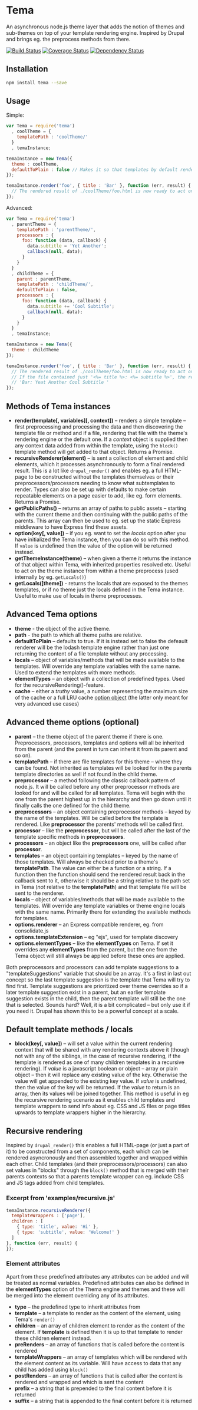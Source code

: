 # Tema

An asynchronous node.js theme layer that adds the notion of themes and sub-themes on top of your template rendering engine.
Inspired by Drupal and brings eg. the preprocess methods from there.

[![Build Status](https://travis-ci.org/voxpelli/node-tema.svg?branch=master)](https://travis-ci.org/voxpelli/node-tema)
[![Coverage Status](https://img.shields.io/coveralls/voxpelli/node-tema.svg)](https://coveralls.io/r/voxpelli/node-tema?branch=master)
[![Dependency Status](https://gemnasium.com/voxpelli/node-tema.svg)](https://gemnasium.com/voxpelli/node-tema)

## Installation

```bash
npm install tema --save
```

## Usage

Simple:

```javascript
var Tema = require('tema')
  , coolTheme = {
    templatePath : 'coolTheme/'
  }
  , temaInstance;

temaInstance = new Tema({
  theme : coolTheme,
  defaultToPlain : false // Makes it so that templates by default render using the simple template engine in lodash
});

temaInstance.render('foo', { title : 'Bar' }, function (err, result) {
  // The rendered result of ./coolTheme/foo.html is now ready to act on
});
```

Advanced:

```javascript
var Tema = require('tema')
  , parentTheme = {
    templatePath : 'parentTheme/',
    processors : {
      foo: function (data, callback) {
        data.subtitle = 'Yet Another';
        callback(null, data);
      }
    }
  }
  , childTheme = {
    parent : parentTheme,
    templatePath : 'childTheme/',
    defaultToPlain : false,
    processors : {
      foo: function (data, callback) {
        data.subtitle += 'Cool Subtitle';
        callback(null, data);
      }
    }
  }
  , temaInstance;

temaInstance = new Tema({
  theme : childTheme
});

temaInstance.render('foo', { title : 'Bar' }, function (err, result) {
  // The rendered result of ./coolTheme/foo.html is now ready to act on
  // If the file contained just '<%= title %>: <%= subtitle %>', the result would be:
  // 'Bar: Yeat Another Cool Subtitle '
});
```

## Methods of Tema instances

* **render(template[, variables][, context])** – renders a simple template – first preprocessing and processing the data and then discovering the template file or method and if a file, rendering that file with the theme's rendering engine or the default one. If a *context* object is supplied then any context data added from within the template, using the `block()` template method will get added to that object. Returns a Promise.
* **recursiveRenderer(element)** – is sent a collection of element and child elements, which it processes asynchronously to form a final rendered result. This is a lot like `drupal_render()` and enables eg. a full HTML-page to be constructed without the templates themselves or their preprocessors/processors needing to know what subtemplates to render. Types can also be set up with defaults to make certain repeatable elements on a page easier to add, like eg. form elements. Returns a Promise.
* **getPublicPaths()** – returns an array of paths to public assets – starting with the current theme and then continuing with the public paths of the parents. This array can then be used to eg. set up the static Express middleware to have Express find these assets.
* **option(key[, value])** – if you eg. want to set the *locals* option after you have initialized the Tema instance, then you can do so with this method. If `value` is undefined then the value of the option will be returned instead.
* **getThemeInstance(theme)** – when given a theme it returns the instance of that object within Tema, with inherited properties resolved etc. Useful to act on the theme instance from within a theme preprocess (used internally by eg. `getLocals()`)
* **getLocals([theme])** - returns the locals that are exposed to the themes templates, or if no theme just the locals defined in the Tema instance. Useful to make use of locals in theme preprocesses.

## Advanced Tema options

* **theme** - the object of the active theme.
* **path** - the path to which all theme paths are relative.
* **defaultToPlain** – defaults to true. If it is instead set to false the defeault renderer will be the lodash template engine rather than just one returning the content of a file template without any processing.
* **locals** – object of variables/methods that will be made available to the templates. Will override any template variables with the same name. Used to extend the templates with more methods.
* **elementTypes** – an object with a collection of predefined types. Used for the recursiveRendering()-feature.
* **cache** – either a _truthy_ value, a number representing the maximum size of the cache or a full LRU cache [option object](https://github.com/isaacs/node-lru-cache#options) (the latter only meant for very advanced use cases)

## Advanced theme options (optional)

* **parent** – the theme object of the parent theme if there is one. Preprocessors, processors, templates and options will all be inherited from the parent (and the parent in turn can inherit it from its parent and so on).
* **templatePath** – if there are file templates for this theme – where they can be found. Not inherited as templates will be looked for in the parents template directories as well if not found in the child theme.
* **preprocessor** – a method following the classic callback pattern of node.js. It will be called before any other preprocessor methods are looked for and will be called for all templates. Tema will begin with the one from the parent highest up in the hierarchy and then go down until it finally calls the one defined for the child theme.
* **preprocessors** – an object containing preprocessor methods – keyed by the name of the templates. Will be called before the template is rendered. Like **preprocessor** the parents' methods will be called first.
* **processor** – like the **preprocessor**, but will be called after the last of the template specific methods in **preprocessors**.
* **processors** – an object like the **preprocessors** one, will be called after **processor**.
* **templates** – an object containing templates – keyed by the name of those templates. Will always be checked prior to a theme's **templatePath**. The value can either be a function or a string. If a function then the function should send the rendered result back in the callback sent to it, otherwise it should be a string relative to the path set in Tema (_not_ relative to the **templatePath**) and that template file will be sent to the renderer.
* **locals** – object of variables/methods that will be made available to the templates. Will override any template variables or theme engine locals with the same name. Primarily there for extending the available methods for templates.
* **options.renderer** – an Express compatible renderer, eg. from consolidate.js
* **options.templateExtension** – eg "ejs", used for template discovery
* **options.elementTypes** – like the **elementTypes** on Tema. If set it overrides any **elementTypes** from the parent, but the one from the Tema object will still always be applied before these ones are applied.

Both preprocessors and processors can add template suggestions to a "templateSuggestions" variable that should be an array. It's a first in last out concept so the last template suggestion is the template that Tema will try to find first. Template suggestions are prioritized over theme overrides so if a later template suggestion exist in a parent, but an earlier template suggestion exists in the child, then the parent template will still be the one that is selected. Sounds hard? Well, it is a bit complicated – but only use it if you need it. Drupal has shown this to be a powerful concept at a scale.

## Default template methods / locals

* **block(key[, value])** – will set a value within the current rendering context that will be shared with any rendering contexts above it (though not with any of the siblings, in the case of recursive rendering, if the template is rendered as one of many children templates in a recursive rendering). If *value* is a javascript boolean or object – array or plain object – then it will replace any existing value of the key. Otherwise the value will get appended to the existing key value. If *value* is undefined, then the value of the key will be returned. If the *value* to return is an array, then its values will be joined together. This method is useful in eg the recursive rendering scenario as it enables child templates and template wrappers to send info about eg. CSS and JS files or page titles upwards to template wrappers higher in the hierarchy.

## Recursive rendering

Inspired by `drupal_render()` this enables a full HTML-page (or just a part of it) to be constructed from a set of components, each which can be rendered asyncronously and then assembled together and wrapped within each other. Child templates (and their preprocessors/processors) can also set values in "blocks" through the `block()` method that is merged with their parents contexts so that a parents template wrapper can eg. include CSS and JS tags added from child templates.

### Excerpt from 'examples/recursive.js'

```javascript
temaInstance.recursiveRenderer({
  templateWrappers : ['page'],
  children : [
    { type: 'title', value: 'Hi' },
    { type: 'subtitle', value: 'Welcome!' }
  ]
}, function (err, result) {
});
```

### Element attributes

Apart from these predefined attributes any attributes can be added and will be treated as normal variables. Predefined attributes can also be defined in the **elementTypes** option of the Thema engine and themes and these will be merged into the element overriding any of its attributes.

* **type** – the predefined type to inherit attributes from
* **template** – a template to render as the content of the element, using Tema's `render()`
* **children** – an array of children element to render as the content of the element. If **template** is defined then it is up to that template to render these children element instead.
* **preRenders** – an array of functions that is called before the content is rendered
* **templateWrappers** – an array of templates which will be rendered with the element content as its variable. Will have access to data that any child has added using `block()`
* **postRenders** – an array of functions that is called after the content is rendered and wrapped and which is sent the content
* **prefix** – a string that is prepended to the final content before it is returned
* **suffix** – a string that is appended to the final content before it is returned
